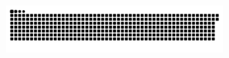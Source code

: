 <picture>
  <source media="(prefers-color-scheme: dark)" srcset="https://raw.githubusercontent.com/MarineHakobyan/MarineHakobyan/2dffdc99004627ea6723c57269ca143afd5299bb/github-contribution-grid-snake-dark.svg" />
  <source media="(prefers-color-scheme: light)" srcset="https://raw.githubusercontent.com/MarineHakobyan/MarineHakobyan/2dffdc99004627ea6723c57269ca143afd5299bb/github-contribution-grid-snake.svg" />
  <img alt="github-snake" src="https://raw.githubusercontent.com/MarineHakobyan/MarineHakobyan/2dffdc99004627ea6723c57269ca143afd5299bb/github-contribution-grid-snake-dark.svg" />
</picture>
